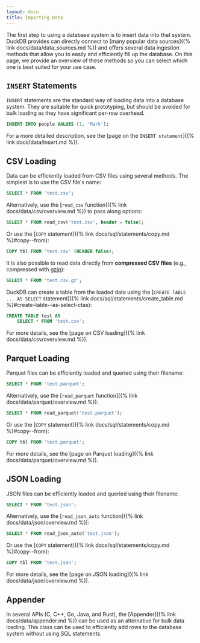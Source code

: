 ```yaml
---
layout: docu
title: Importing Data
---
```


The first step to using a database system is to insert data into that system.
DuckDB provides can directly connect to [many popular data sources]({% link docs/data/data_sources.md %}) and offers several data ingestion methods that allow you to easily and efficiently fill up the database.
On this page, we provide an overview of these methods so you can select which one is best suited for your use case.

## `INSERT` Statements

`INSERT` statements are the standard way of loading data into a database system. They are suitable for quick prototyping, but should be avoided for bulk loading as they have significant per-row overhead.

```sql
INSERT INTO people VALUES (1, 'Mark');
```

For a more detailed description, see the [page on the `INSERT statement`]({% link docs/data/insert.md %}).

## CSV Loading

Data can be efficiently loaded from CSV files using several methods. The simplest is to use the CSV file's name:

```sql
SELECT * FROM 'test.csv';
```

Alternatively, use the [`read_csv` function]({% link docs/data/csv/overview.md %}) to pass along options:

```sql
SELECT * FROM read_csv('test.csv', header = false);
```

Or use the [`COPY` statement]({% link docs/sql/statements/copy.md %}#copy--from):

```sql
COPY tbl FROM 'test.csv' (HEADER false);
```

It is also possible to read data directly from **compressed CSV files** (e.g., compressed with [gzip](https://www.gzip.org/)):

```sql
SELECT * FROM 'test.csv.gz';
```

DuckDB can create a table from the loaded data using the [`CREATE TABLE ... AS SELECT` statement]({% link docs/sql/statements/create_table.md %}#create-table--as-select-ctas):

```sql
CREATE TABLE test AS
    SELECT * FROM 'test.csv';
```

For more details, see the [page on CSV loading]({% link docs/data/csv/overview.md %}).

## Parquet Loading

Parquet files can be efficiently loaded and queried using their filename:

```sql
SELECT * FROM 'test.parquet';
```

Alternatively, use the [`read_parquet` function]({% link docs/data/parquet/overview.md %}):

```sql
SELECT * FROM read_parquet('test.parquet');
```

Or use the [`COPY` statement]({% link docs/sql/statements/copy.md %}#copy--from):

```sql
COPY tbl FROM 'test.parquet';
```

For more details, see the [page on Parquet loading]({% link docs/data/parquet/overview.md %}).

## JSON Loading

JSON files can be efficiently loaded and queried using their filename:

```sql
SELECT * FROM 'test.json';
```

Alternatively, use the [`read_json_auto` function]({% link docs/data/json/overview.md %}):

```sql
SELECT * FROM read_json_auto('test.json');
```

Or use the [`COPY` statement]({% link docs/sql/statements/copy.md %}#copy--from):

```sql
COPY tbl FROM 'test.json';
```

For more details, see the [page on JSON loading]({% link docs/data/json/overview.md %}).

## Appender

In several APIs (C, C++, Go, Java, and Rust), the [Appender]({% link docs/data/appender.md %}) can be used as an alternative for bulk data loading.
This class can be used to efficiently add rows to the database system without using SQL statements.

